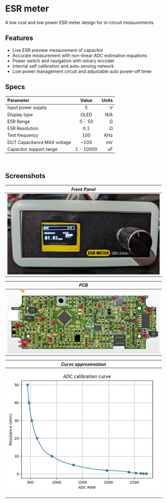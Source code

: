 # ESR meter

A low cost and low power ESR meter design for in-circuit measurements

## Features

- Live ESR preview mesaurement of capacitor
- Accurate measurement with non-linear ADC estimation equations
- Power switch and navigation with rotrary encoder
- Internal self calibration and auto-zeroing network
- Low power management circuit and adjustable auto power-off timer


## Specs

| Parameter                   | Value  |   Units |
| :-------------------------- | :----: | ------: |
| Input power supply          |   5    |       V |
| Display type                |  OLED  |     N/A |
| ESR Range                   | 0 - 50 | &#8486; |
| ESR Resolution              |  0.1   | &#8486; |
| Test frequency              |   100   |     KHz |
| DUT Capacitance MAX voltage |  ~100  |      mV |
| Capacitor support range |  1 - 10000  |      uF |

&nbsp;

## Screenshots

| *Front Panel* |
|:--:| 
| <img src="img/front_panel.jpg" alt="drawing" width="800"/> | 


| *PCB* |
|:--:| 
| <img src="img/3d_PCB.jpg" alt="drawing1" width="800"/> | 


| *Curve approximation* |
|:--:| 
| <p align="center"><img src="img/Calib_curve.jpg" alt="drawing2" width="600"/> </p>| 



